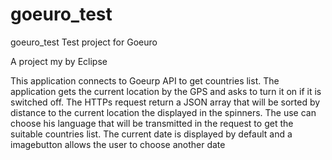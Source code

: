 goeuro_test
===========
goeuro_test
Test project for Goeuro

A project my by Eclipse

This application connects to Goeurp API to get countries list. The application gets the current location by the GPS and asks to turn it on if it is switched off. The HTTPs request return a JSON array that will be sorted by distance to the current location the displayed in the spinners. The use can choose his language that will be transmitted in the request to get the suitable countries list. 
The current date is displayed by default and a imagebutton allows the user to choose another date
